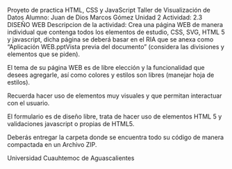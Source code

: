 Proyeto de practica HTML, CSS y JavaScript
Taller de Visualización de Datos
Alumno: Juan de Dios Marcos Gómez
Unidad 2
Actividad: 2.3 DISEÑO WEB
Descripcion de la actividad:
Crea una página WEB de manera individual que contenga todos los elementos de estudio, CSS, SVG, HTML 5 y javascript, dicha página se deberá basar en el RIA que se anexa como “Aplicación WEB.pptVista previa del documento” (considera las divisiones y elementos que se piden). 

El tema de su página WEB es de libre elección y la funcionalidad que desees agregarle, así como colores y estilos son libres (manejar hoja de estilos). 

Recuerda hacer uso de elementos muy visuales y que permitan interactuar con el usuario. 

El formulario es de diseño libre, trata de hacer uso de elementos HTML 5 y validaciones javascript o propias de HTML5. 

Deberás entregar la carpeta donde se encuentra todo su código de manera compactada en un Archivo ZIP.

Universidad Cuauhtemoc de Aguascalientes